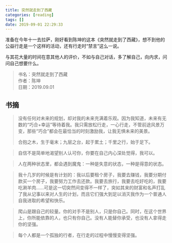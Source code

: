 ```yaml
---
title: 突然就走到了西藏
categories: [reading]
tags: []
date: 2019-09-01 22:29:33
---
```


准备在今年十一去拉萨，刚好看到陈坤的这本《突然就走到了西藏》，想不到他的公益行走是一个这样的活动，还有行走时“禁言”这么一说。

与其花大量的时间在意其他人的评价，不如与自己对话，多了解自己，向内求，问问自己想要什么。

> 书名：突然就走到了西藏  
> 作者：陈坤  
> 日期：2019.09.01  

## 书摘

> 没有任何对未来的规划，却对我的未来充满着乐观。因为我知道，未来有无数的“巧合+幸运”等待着我。我只需放松行走，一心行走，不管前途风景万变，那些“巧合”都会在最恰当的时刻激励我，让我无惧未来的美景。  
>  
> 合抱之木，生于毫末；九层之台，起于累土；千里之行，始于足下。

> 自信不是简单地渴望别人认可你，你要在自己内心深处觉得，我可以。

> 人在两种状态里，都会遇到魔鬼：一种是失意的状态，一种是得意的状态。

> 我十几岁的时候是有计划的：我以后要租个房子，我要去赚钱，我要分期付款买一个房子，我要努力工作去还款。我要去旅行，我要去吃好吃的，我要吃涮羊肉……可是这一切突然间变得不一样了，突如其来的财富和名声打乱了我从记事以来对人生的计划，而且它们强大到足以消灭我作为一个普通人自我进取的希望和快乐。

> 爬山是跟自己的较量。你的对手不是别人，只是你自己。同时，在这个世界上，你所能依靠的人，也只有你自己。没有人能替你承受，也没有人拿得走你的坚强。 

> 每个人都是一个孤独的行者，在行走的过程中慢慢变得坚强。 
